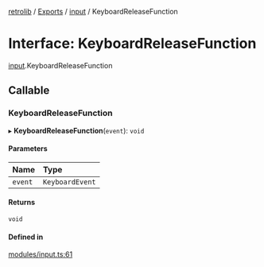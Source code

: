 [retrolib](../README.md) / [Exports](../modules.md) / [input](../modules/input.md) / KeyboardReleaseFunction

# Interface: KeyboardReleaseFunction

[input](../modules/input.md).KeyboardReleaseFunction

## Callable

### KeyboardReleaseFunction

▸ **KeyboardReleaseFunction**(`event`): `void`

#### Parameters

| Name | Type |
| :------ | :------ |
| `event` | `KeyboardEvent` |

#### Returns

`void`

#### Defined in

[modules/input.ts:61](https://github.com/philbgarner/retrolib/blob/83b44df/src/modules/input.ts#L61)
